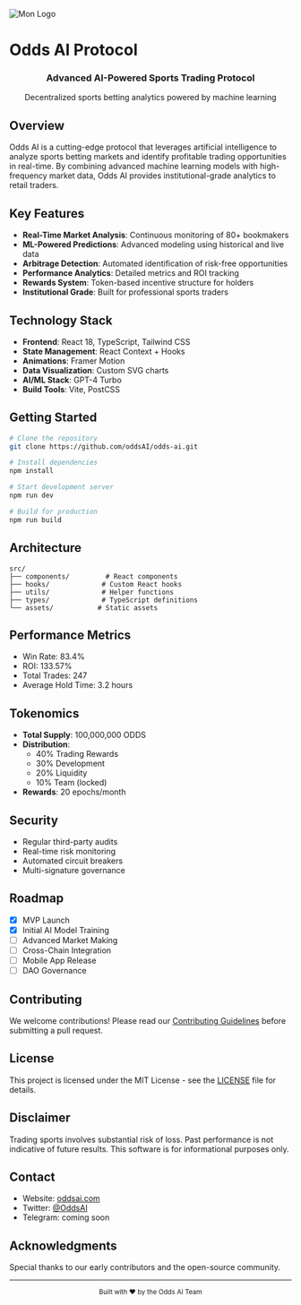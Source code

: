 ![Mon Logo](./odds_banner.png)

# Odds AI Protocol

<div align="center">
  <h3>Advanced AI-Powered Sports Trading Protocol</h3>
  <p>Decentralized sports betting analytics powered by machine learning</p>
</div>

## Overview

Odds AI is a cutting-edge protocol that leverages artificial intelligence to analyze sports betting markets and identify profitable trading opportunities in real-time. By combining advanced machine learning models with high-frequency market data, Odds AI provides institutional-grade analytics to retail traders.

## Key Features

- **Real-Time Market Analysis**: Continuous monitoring of 80+ bookmakers
- **ML-Powered Predictions**: Advanced modeling using historical and live data
- **Arbitrage Detection**: Automated identification of risk-free opportunities
- **Performance Analytics**: Detailed metrics and ROI tracking
- **Rewards System**: Token-based incentive structure for holders
- **Institutional Grade**: Built for professional sports traders

## Technology Stack

- **Frontend**: React 18, TypeScript, Tailwind CSS
- **State Management**: React Context + Hooks
- **Animations**: Framer Motion
- **Data Visualization**: Custom SVG charts
- **AI/ML Stack**: GPT-4 Turbo
- **Build Tools**: Vite, PostCSS

## Getting Started

```bash
# Clone the repository
git clone https://github.com/oddsAI/odds-ai.git

# Install dependencies
npm install

# Start development server
npm run dev

# Build for production
npm run build
```

## Architecture

```
src/
├── components/         # React components
├── hooks/             # Custom React hooks
├── utils/             # Helper functions
├── types/             # TypeScript definitions
└── assets/           # Static assets
```

## Performance Metrics

- Win Rate: 83.4%
- ROI: 133.57%
- Total Trades: 247
- Average Hold Time: 3.2 hours

## Tokenomics

- **Total Supply**: 100,000,000 ODDS
- **Distribution**: 
  - 40% Trading Rewards
  - 30% Development
  - 20% Liquidity
  - 10% Team (locked)
- **Rewards**: 20 epochs/month

## Security

- Regular third-party audits
- Real-time risk monitoring
- Automated circuit breakers
- Multi-signature governance

## Roadmap

- [x] MVP Launch
- [x] Initial AI Model Training
- [ ] Advanced Market Making
- [ ] Cross-Chain Integration
- [ ] Mobile App Release
- [ ] DAO Governance

## Contributing

We welcome contributions! Please read our [Contributing Guidelines](CONTRIBUTING.md) before submitting a pull request.

## License

This project is licensed under the MIT License - see the [LICENSE](LICENSE) file for details.

## Disclaimer

Trading sports involves substantial risk of loss. Past performance is not indicative of future results. This software is for informational purposes only.

## Contact

- Website: [oddsai.com](https://oddsai.xyz)
- Twitter: [@OddsAI](https://twitter.com/OddsAI)
- Telegram: coming soon

## Acknowledgments

Special thanks to our early contributors and the open-source community.

---

<div align="center">
  <sub>Built with ❤️ by the Odds AI Team</sub>
</div>

